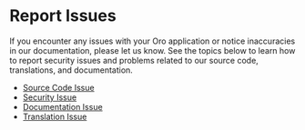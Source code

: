<!-- meta: description = Guidelines on reporting security, translation, or documentation issues to the Oro GitHub repository -->

# Report Issues

If you encounter any issues with your Oro application or notice inaccuracies in our documentation, please let us know. See the topics below to learn how to report security issues and problems related to our source code, translations, and documentation.

* [Source Code Issue](code.md)
* [Security Issue](security.md)
* [Documentation Issue](doc.md)
* [Translation Issue](translation.md)
